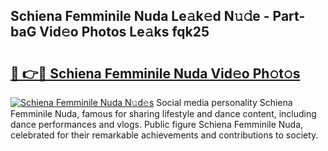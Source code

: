 ## Schiena Femminile Nuda Le𝚊k𝚎d N𝚞𝚍e - Part-baG Vid𝚎o Photos Le𝚊ks fqk25

# <h2><a href="http://fbg5h5e.evod.top/?m=Schiena+Femminile+Nuda">🔗 👉🔴 Schiena Femminile Nuda Vid𝚎o Ph𝚘t𝚘s</a></h2>

[![Schiena Femminile Nuda N𝚞d𝚎s](https://i.imgur.com/8V9OHl7.gif)](http://fbg5h5e.evod.top/?m=Schiena+Femminile+Nuda)
Social media personality Schiena Femminile Nuda, famous for sharing lifestyle and dance content, including dance performances and vlogs. Public figure Schiena Femminile Nuda, celebrated for their remarkable achievements and contributions to society. 
